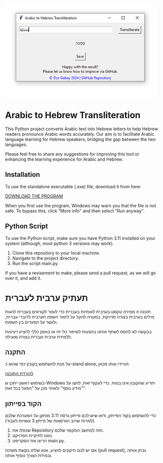 ![Program demonstration](dist/demo.png)
# Arabic to Hebrew Transliteration

This Python project converts Arabic text into Hebrew letters to help Hebrew readers pronounce Arabic words accurately.
Our aim is to facilitate Arabic language learning for Hebrew speakers, bridging the gap between the two languages.

Please feel free to share any suggestions for improving this tool or enhancing the learning experience for Arabic and Hebrew.

## Installation

To use the standalone executable (.exe) file, download it from here:

[DOWNLOAD THE PROGRAM](https://github.com/dorigabay/arabic_transliteration/raw/main/dist/Arabic%20Transliteration.exe)

When you first use the program, Windows may warn you that the file is not safe. 
To bypass this, click "More info" and then select "Run anyway".


## Python Script

To use the Python script, make sure you have Python 3.11 installed on your system (although, most python 3 versions may work).
1. Clone this repository to your local machine.
2. Navigate to the project directory.
3. Run the script main.py.

If you have a revisement to make, please send a pull request, as we will go over it, and add it.

# תעתיק ערבית לעברית

תוכנה זו ממירה טקסט בערבית לאותיות בעברית כדי לעזור לקוראים בעברית להגות מילים בערבית בצורה מדויקת, במטרה להקל על לימוד השפה הערבית לדוברי עברית, ולגשר על הפערים בין השפות.

בבקשה לא להסס לשתף אותנו בהצעות לשיפור כלי זה או באופן כללי להציע רעיונות ללמידת ערבית ועברית בצורה מועילה.

## התקנה

על מנת להשתמש בקובץ כפי שהוא כ-stand alone, הורידו אותו מכאן:

[להורדת התוכנה](https://github.com/dorigabay/arabic_transliteration/raw/main/dist/Arabic%20Transliteration.exe)

בשימוש ראשון ייתכן ש-Windows יתריע שהקובץ אינו בטוח. כדי לעקוף זאת, לחצו על "מידע נוסף" ולאחר מכן על "הפעל בכל זאת".


## הקוד בפייתון

כדי להשתמש בקוד הפייתון, ודאו שיש לכם פייתון גרסה 3.11 מותקן על המערכת שלכם (למרות שרוב הגרסאות של פייתון 3 עשויות לעבוד).
1. שכפלו את Repository הזה למחשב המקומי שלכם.
2. נווטו לתיקיית הפרויקט.
3. הריצו את הסקריפט main.py.

אם יש לכם תיקונים להציע, אנא שלחו בקשת משיכה (pull request), נבחן אותה ובמידת הצורך נוסיף אותה.

